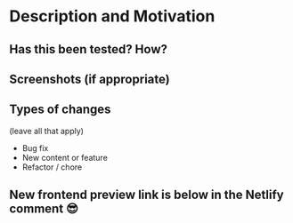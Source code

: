 # Description and Motivation
<!--- bulleted, high level items. use keywords (eg "closes #144" or "fixes #4323") -->

## Has this been tested? How?

## Screenshots (if appropriate)

## Types of changes

(leave all that apply)

- Bug fix
- New content or feature
- Refactor / chore

## New frontend preview link is below in the Netlify comment 😎
